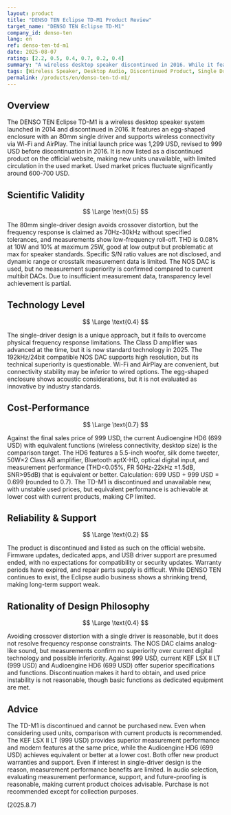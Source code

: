 ```yaml
---
layout: product
title: "DENSO TEN Eclipse TD-M1 Product Review"
target_name: "DENSO TEN Eclipse TD-M1"
company_id: denso-ten
lang: en
ref: denso-ten-td-m1
date: 2025-08-07
rating: [2.2, 0.5, 0.4, 0.7, 0.2, 0.4]
summary: "A wireless desktop speaker discontinued in 2016. While it features a unique single-driver design, it lacks technical superiority compared to current products, and its pricing in the hard-to-find used market is not reasonable."
tags: [Wireless Speaker, Desktop Audio, Discontinued Product, Single Driver]
permalink: /products/en/denso-ten-td-m1/
---
```


## Overview

The DENSO TEN Eclipse TD-M1 is a wireless desktop speaker system launched in 2014 and discontinued in 2016. It features an egg-shaped enclosure with an 80mm single driver and supports wireless connectivity via Wi-Fi and AirPlay. The initial launch price was 1,299 USD, revised to 999 USD before discontinuation in 2016. It is now listed as a discontinued product on the official website, making new units unavailable, with limited circulation in the used market. Used market prices fluctuate significantly around 600-700 USD.

## Scientific Validity

$$ \Large \text{0.5} $$

The 80mm single-driver design avoids crossover distortion, but the frequency response is claimed as 70Hz-30kHz without specified tolerances, and measurements show low-frequency roll-off. THD is 0.08% at 10W and 10% at maximum 25W, good at low output but problematic at max for speaker standards. Specific S/N ratio values are not disclosed, and dynamic range or crosstalk measurement data is limited. The NOS DAC is used, but no measurement superiority is confirmed compared to current multibit DACs. Due to insufficient measurement data, transparency level achievement is partial.

## Technology Level

$$ \Large \text{0.4} $$

The single-driver design is a unique approach, but it fails to overcome physical frequency response limitations. The Class D amplifier was advanced at the time, but it is now standard technology in 2025. The 192kHz/24bit compatible NOS DAC supports high resolution, but its technical superiority is questionable. Wi-Fi and AirPlay are convenient, but connectivity stability may be inferior to wired options. The egg-shaped enclosure shows acoustic considerations, but it is not evaluated as innovative by industry standards.

## Cost-Performance

$$ \Large \text{0.7} $$

Against the final sales price of 999 USD, the current Audioengine HD6 (699 USD) with equivalent functions (wireless connectivity, desktop size) is the comparison target. The HD6 features a 5.5-inch woofer, silk dome tweeter, 50W×2 Class AB amplifier, Bluetooth aptX-HD, optical digital input, and measurement performance (THD<0.05%, FR 50Hz-22kHz ±1.5dB, SNR>95dB) that is equivalent or better. Calculation: 699 USD ÷ 999 USD = 0.699 (rounded to 0.7). The TD-M1 is discontinued and unavailable new, with unstable used prices, but equivalent performance is achievable at lower cost with current products, making CP limited.

## Reliability & Support

$$ \Large \text{0.2} $$

The product is discontinued and listed as such on the official website. Firmware updates, dedicated apps, and USB driver support are presumed ended, with no expectations for compatibility or security updates. Warranty periods have expired, and repair parts supply is difficult. While DENSO TEN continues to exist, the Eclipse audio business shows a shrinking trend, making long-term support weak.

## Rationality of Design Philosophy

$$ \Large \text{0.4} $$

Avoiding crossover distortion with a single driver is reasonable, but it does not resolve frequency response constraints. The NOS DAC claims analog-like sound, but measurements confirm no superiority over current digital technology and possible inferiority. Against 999 USD, current KEF LSX II LT (999 USD) and Audioengine HD6 (699 USD) offer superior specifications and functions. Discontinuation makes it hard to obtain, and used price instability is not reasonable, though basic functions as dedicated equipment are met.

## Advice

The TD-M1 is discontinued and cannot be purchased new. Even when considering used units, comparison with current products is recommended. The KEF LSX II LT (999 USD) provides superior measurement performance and modern features at the same price, while the Audioengine HD6 (699 USD) achieves equivalent or better at a lower cost. Both offer new product warranties and support. Even if interest in single-driver design is the reason, measurement performance benefits are limited. In audio selection, evaluating measurement performance, support, and future-proofing is reasonable, making current product choices advisable. Purchase is not recommended except for collection purposes.

(2025.8.7)
